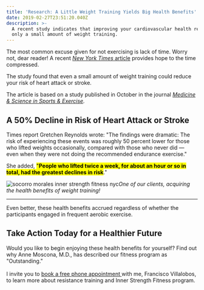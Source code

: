 ```yaml
---
title: 'Research: A Little Weight Training Yields Big Health Benefits'
date: 2019-02-27T23:51:20.040Z
description: >-
  A recent study indicates that improving your cardiovascular health requires
  only a small amount of weight training.
---
```

The most common excuse given for not exercising is lack of time.  Worry not, dear reader!  A recent [_New York Times_ article](https://nyti.ms/2DZQsRh) provides hope to the time compressed.  

The study found that even a small amount of weight training could reduce your risk of heart attack or stroke.  

The article is based on a study published in October in the journal [_Medicine & Science in Sports & Exercise_](https://greysteel.us11.list-manage.com/track/click?u=45469f474a28b6a3c8167df48&id=311b2ae563&e=44cb3a58d3)_._ 

## A 50% Decline in Risk of Heart Attack or Stroke

Times report Gretchen Reynolds wrote: "The findings were dramatic: The risk of experiencing these events was roughly 50 percent lower for those who lifted weights occasionally, compared with those who never did — even when they were not doing the recommended endurance exercise."

She added, <mark>"**People who lifted twice a week, for about an hour or so in total, had the greatest declines in risk**</mark>."

![socorro morales inner strength fitness nyc](/img/socorro-morales-inner-strenght-fitness.webp "socorro morales inner strength fitness")_One of our clients, acquiring the health benefits of weight training!_<hr>

Even better, these health benefits accrued regardless of whether the participants engaged in frequent aerobic exercise. 

## Take Action Today for a Healthier Future

Would you like to begin enjoying these health benefits for yourself? Find out why Anne Moscona, M.D., has described our fitness program as "Outstanding."\
\
I invite you to [book a free phone appointment ](https://calendly.com/isfny/15min?back=1&month=2019-04)with me, Francisco Villalobos, to learn more about resistance training and Inner Strength Fitness program.
